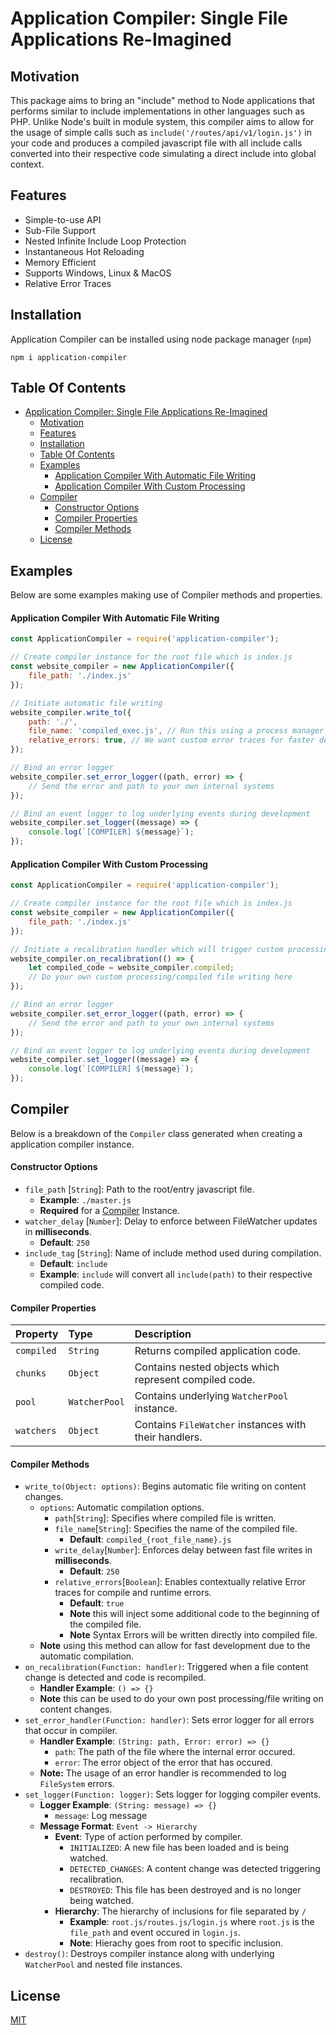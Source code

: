 # Application Compiler: Single File Applications Re-Imagined

## Motivation
This package aims to bring an "include" method to Node applications that performs similar to include implementations in other languages such as PHP. Unlike Node's built in module system, this compiler aims to allow for the usage of simple calls such as `include('/routes/api/v1/login.js')` in your code and produces a compiled javascript file with all include calls converted into their respective code simulating a direct include into global context.

## Features
- Simple-to-use API
- Sub-File Support
- Nested Infinite Include Loop Protection
- Instantaneous Hot Reloading
- Memory Efficient
- Supports Windows, Linux & MacOS
- Relative Error Traces

## Installation
Application Compiler can be installed using node package manager (`npm`)
```
npm i application-compiler
```

## Table Of Contents
- [Application Compiler: Single File Applications Re-Imagined](#application-compiler-single-file-applications-re-imagined)
  - [Motivation](#motivation)
  - [Features](#features)
  - [Installation](#installation)
  - [Table Of Contents](#table-of-contents)
  - [Examples](#examples)
      - [Application Compiler With Automatic File Writing](#application-compiler-with-automatic-file-writing)
      - [Application Compiler With Custom Processing](#application-compiler-with-custom-processing)
  - [Compiler](#compiler)
      - [Constructor Options](#constructor-options)
      - [Compiler Properties](#compiler-properties)
      - [Compiler Methods](#compiler-methods)
  - [License](#license)

## Examples
Below are some examples making use of Compiler methods and properties.

#### Application Compiler With Automatic File Writing
```javascript
const ApplicationCompiler = require('application-compiler');

// Create compiler instance for the root file which is index.js
const website_compiler = new ApplicationCompiler({
    file_path: './index.js'
});

// Initiate automatic file writing
website_compiler.write_to({
    path: './',
    file_name: 'compiled_exec.js', // Run this using a process manager such as PM2
    relative_errors: true, // We want custom error traces for faster debugging
});

// Bind an error logger
website_compiler.set_error_logger((path, error) => {
    // Send the error and path to your own internal systems
});

// Bind an event logger to log underlying events during development
website_compiler.set_logger((message) => {
    console.log(`[COMPILER] ${message}`); 
});
```

#### Application Compiler With Custom Processing
```javascript
const ApplicationCompiler = require('application-compiler');

// Create compiler instance for the root file which is index.js
const website_compiler = new ApplicationCompiler({
    file_path: './index.js'
});

// Initiate a recalibration handler which will trigger custom processing on content changes
website_compiler.on_recalibration(() => {
    let compiled_code = website_compiler.compiled;
    // Do your own custom processing/compiled file writing here
});

// Bind an error logger
website_compiler.set_error_logger((path, error) => {
    // Send the error and path to your own internal systems
});

// Bind an event logger to log underlying events during development
website_compiler.set_logger((message) => {
    console.log(`[COMPILER] ${message}`); 
});
```

## Compiler
Below is a breakdown of the `Compiler` class generated when creating a application compiler instance.

#### Constructor Options
* `file_path` [`String`]: Path to the root/entry javascript file.
  * **Example**: `./master.js`
  * **Required** for a [Compiler](#compiler) Instance.
* `watcher_delay` [`Number`]: Delay to enforce between FileWatcher updates in **milliseconds**.
  * **Default**: `250`
* `include_tag` [`String`]: Name of include method used during compilation.
  * **Default**: `include`
  * **Example**: `include` will convert all `include(path)` to their respective compiled code.

#### Compiler Properties
| Property  | Type     | Description                |
| :-------- | :------- | :------------------------- |
| `compiled` | `String` | Returns compiled application code. |
| `chunks` | `Object` | Contains nested objects which represent compiled code. |
| `pool` | `WatcherPool` | Contains underlying `WatcherPool` instance. |
| `watchers` | `Object` | Contains `FileWatcher` instances with their handlers. |

#### Compiler Methods
* `write_to(Object: options)`: Begins automatic file writing on content changes.
    * `options`: Automatic compilation options.
      * `path`[`String`]: Specifies where compiled file is written.
      * `file_name`[`String`]: Specifies the name of the compiled file.
        * **Default**: `compiled_{root_file_name}.js`
      * `write_delay`[`Number`]: Enforces delay between fast file writes in **milliseconds**.
        * **Default**: `250`
      * `relative_errors`[`Boolean`]: Enables contextually relative Error traces for compile and runtime errors.
        * **Default**: `true`
        * **Note** this will inject some additional code to the beginning of the compiled file.
        * **Note** Syntax Errors will be written directly into compiled file.
    * **Note** using this method can allow for fast development due to the automatic compilation.
* `on_recalibration(Function: handler)`: Triggered when a file content change is detected and code is recompiled.
    * **Handler Example**: `() => {}`
    * **Note** this can be used to do your own post processing/file writing on content changes.
* `set_error_handler(Function: handler)`: Sets error logger for all errors that occur in compiler.
    * **Handler Example**: `(String: path, Error: error) => {}`
        * `path`: The path of the file where the internal error occured. 
        * `error`: The error object of the error that has occured.
    * **Note:** The usage of an error handler is recommended to log `FileSystem` errors.
* `set_logger(Function: logger)`: Sets logger for logging compiler events.
  * **Logger Example**: `(String: message) => {}`
    * `message`: Log message
  * **Message Format**: `Event -> Hierarchy`
    * **Event**: Type of action performed by compiler.
      * `INITIALIZED`: A new file has been loaded and is being watched.
      * `DETECTED_CHANGES`: A content change was detected triggering recalibration.
      * `DESTROYED`: This file has been destroyed and is no longer being watched.
    * **Hierarchy**: The hierarchy of inclusions for file separated by `/`
      * **Example**: `root.js/routes.js/login.js` where `root.js` is the `file_path` and event occured in `login.js`.
      * **Note**: Hierachy goes from root to specific inclusion.
* `destroy()`: Destroys compiler instance along with underlying `WatcherPool` and nested file instances.

## License
[MIT](./LICENSE)